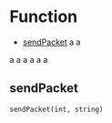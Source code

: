 # Function

* [sendPacket](#sendPacket)
a
a

a
a
a
a
a
a



## sendPacket
`sendPacket(int, string)`
